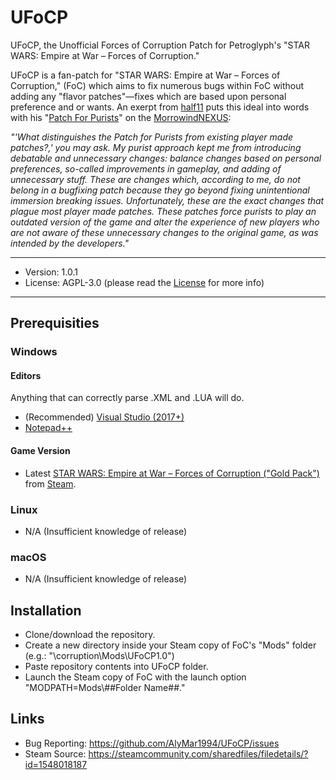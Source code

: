 # UFoCP
UFoCP, the Unofficial Forces of Corruption Patch for Petroglyph's "STAR WARS: Empire at War – Forces of Corruption."

UFoCP is a fan-patch for "STAR WARS: Empire at War – Forces of Corruption," (FoC) which aims to fix numerous bugs within FoC without adding any "flavor patches"—fixes which are based upon personal preference and or wants. An exerpt from [half11](https://www.nexusmods.com/morrowind/users/36879320) puts this ideal into words with his "[Patch For Purists](https://www.nexusmods.com/morrowind/mods/45096/)" on the [MorrowindNEXUS](https://www.nexusmods.com/morrowind/):

*"'What distinguishes the Patch for Purists from existing player made patches?,' you may ask. My purist approach kept me from introducing debatable and unnecessary changes: balance changes based on personal preferences, so-called improvements in gameplay, and adding of unnecessary stuff. These are changes which, according to me, do not belong in a bugfixing patch because they go beyond fixing unintentional immersion breaking issues. Unfortunately, these are the exact changes that plague most player made patches. These patches force purists to play an outdated version of the game and alter the experience of new players who are not aware of these unnecessary changes to the original game, as was intended by the developers."*

---

* Version: 1.0.1
* License: AGPL-3.0 (please read the [License](https://github.com/AlyMar1994/UFoCP/blob/master/LICENSE) for more info)

---

## Prerequisities
### Windows
#### Editors
Anything that can correctly parse .XML and .LUA will do.
* (Recommended) [Visual Studio (2017+)](https://www.visualstudio.com/vs/community/)
* [Notepad++](https://notepad-plus-plus.org/)

#### Game Version
* Latest [STAR WARS: Empire at War – Forces of Corruption ("Gold Pack")](https://store.steampowered.com/app/32470/STAR_WARS_Empire_at_War__Gold_Pack/) from [Steam](https://store.steampowered.com/).

### Linux
* N/A (Insufficient knowledge of release)

### macOS
* N/A (Insufficient knowledge of release)

## Installation
* Clone/download the repository.
* Create a new directory inside your Steam copy of FoC's "Mods" folder (e.g.: "\corruption\Mods\UFoCP1.0\")
* Paste repository contents into UFoCP folder.
* Launch the Steam copy of FoC with the launch option "MODPATH=Mods\\##Folder Name##."

## Links
- Bug Reporting: https://github.com/AlyMar1994/UFoCP/issues
- Steam Source: https://steamcommunity.com/sharedfiles/filedetails/?id=1548018187
